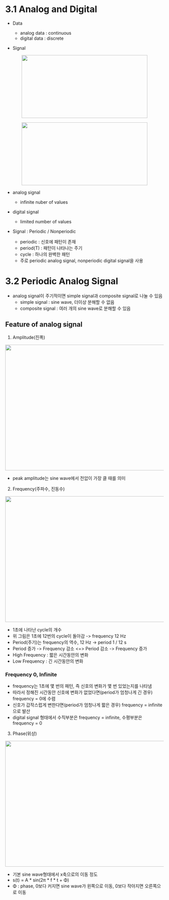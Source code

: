 # 3.1 Analog and Digital
- Data
    - analog data : continuous
    - digital data : discrete
    
- Signal
  
<p align="center"><img width="400" height="200" src="https://img1.daumcdn.net/thumb/R1280x0/?scode=mtistory2&fname=https%3A%2F%2Fblog.kakaocdn.net%2Fdn%2FbeYK9y%2Fbtr9BHqgvEm%2Frjf9creJAWAP198lji8aGk%2Fimg.png">
<p align="center"><img width="400" height="200" src="https://img1.daumcdn.net/thumb/R1280x0/?scode=mtistory2&fname=https%3A%2F%2Fblog.kakaocdn.net%2Fdn%2FchjefS%2Fbtr9z8B94Z2%2Fzu7Bhck0LCk33EUxHVqLu1%2Fimg.png">

  - analog signal
      - infinite nuber of values
  - digital signal
      - limited number of values

- Signal : Periodic / Nonperiodic
  - periodic : 신호에 패턴이 존재
  - period(T) : 패턴이 나타나는 주기
  - cycle : 하나의 완벽한 패턴
  - 주로 periodic analog signal, nonperiodic digital signal을 사용

# 3.2 Periodic Analog Signal
- analog signal이 주기적이면 simple signal과 composite signal로 나눌 수 있음
  - simple signal : sine wave, 더이상 분해할 수 없음
  - composite signal : 여러 개의 sine wave로 분해할 수 있음

## Feature of analog signal
1. Amplitude(진폭)

<p align="center"><img width="600" height="400" src="https://img1.daumcdn.net/thumb/R1280x0/?scode=mtistory2&fname=https%3A%2F%2Fblog.kakaocdn.net%2Fdn%2FkAIcj%2Fbtr9AtMSSRj%2F6GnlrzL9kuR4vHbk8mKrZ1%2Fimg.png">

- peak amplitude는 sine wave에서 전압이 가장 클 때를 의미

2. Frequency(주파수, 진동수)

<p align="center"><img width="600" height="400" src="https://img1.daumcdn.net/thumb/R1280x0/?scode=mtistory2&fname=https%3A%2F%2Fblog.kakaocdn.net%2Fdn%2FciIruD%2Fbtr9sf20sf2%2F4tDKQznaoldkgwz5fkO8Ak%2Fimg.png">

- 1초에 나타난 cycle의 개수
- 위 그림은 1초에 12번의 cycle이 돌아감 -> frequency 12 Hz
- Period(주기)는 frequency의 역수, 12 Hz -> period 1 / 12 s
- Period 증가 -> Frequency 감소 <=> Period 감소 -> Frequency 증가
- High Frequency : 짧은 시간동안의 변화
- Low Frequency : 긴 시간동안의 변화

### Frequency 0, Infinite
- frequency는 1초에 몇 번의 패턴, 즉 신호의 변화가 몇 번 있었는지를 나타냄
- 따라서 정해진 시간동안 신호에 변화가 없었다면(period가 엄청나게 긴 경우) frequency = 0에 수렴
- 신호가 갑작스럽게 변한다면(period가 엄청나게 짧은 경우) frequency = infinite으로 발산
- digital signal 형태에서 수직부분은 frequency = infinite, 수평부분은 frequency = 0

3. Phase(위상)

<p align="center"><img width="600" height="400" src="https://img1.daumcdn.net/thumb/R1280x0/?scode=mtistory2&fname=https%3A%2F%2Fblog.kakaocdn.net%2Fdn%2FbsO7HJ%2Fbtr9MoLaGFJ%2FPaqnI4CPM9IKVHzxqSkWl1%2Fimg.png">

- 기본 sine wave형태에서 x축으로의 이동 정도
- s(t) = A * sin(2π * f * t + Φ)
- Φ : phase, 0보다 커지면 sine wave가 왼쪽으로 이동, 0보다 작아지면 오른쪽으로 이동

##
